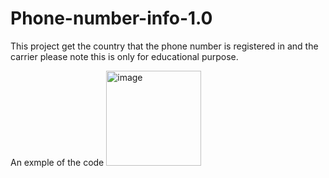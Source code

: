 # Phone-number-info-1.0

This project get the country that the phone number is registered in and the carrier 
please note this is only for educational purpose.

An exmple of the code
<img width="152" alt="image" src="https://user-images.githubusercontent.com/62331780/174478350-b49f0041-c25d-419d-9ab6-1f1be0295f42.png">
